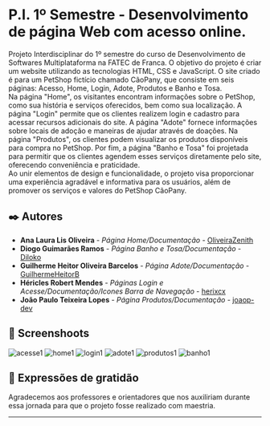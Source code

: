 # P.I. 1º Semestre - Desenvolvimento de página Web com acesso online.

  Projeto Interdisciplinar do 1º semestre do curso de Desenvolvimento de Softwares Multiplataforma na FATEC de Franca. O objetivo do projeto é criar um website utilizando as tecnologias HTML, CSS e JavaScript. O site criado é para um PetShop fictício chamado CãoPany, que consiste em seis páginas: Acesso, Home, Login, Adote, Produtos e Banho e Tosa. <br>
  Na página "Home", os visitantes encontram informações sobre o PetShop, como sua história e serviços oferecidos, bem como sua localização. A página "Login" permite que os clientes realizem login e cadastro para acessar recursos adicionais do site. A página "Adote" fornece informações sobre locais de adoção e maneiras de ajudar através de doações. Na página "Produtos", os clientes podem visualizar os produtos disponíveis para compra no PetShop. Por fim, a página "Banho e Tosa" foi projetada para permitir que os clientes agendem esses serviços diretamente pelo site, oferecendo conveniência e praticidade. <br>
  Ao unir elementos de design e funcionalidade, o projeto visa proporcionar uma experiência agradável e informativa para os usuários, além de promover os serviços e valores do PetShop CãoPany. 

## ✒️ Autores


* **Ana Laura Lis Oliveira** - *Página Home/Documentação* - [OliveiraZenith](https://github.com/OliveiraZenith)
* **Diogo Guimarães Ramos** - *Página Banho e Tosa/Documentação* - [Diloko](https://github.com/Diloko)
* **Guilherme Heitor Oliveira Barcelos** - *Página Adote/Documentação* - [GuilhermeHeitorB](https://github.com/GuilhermeHeitorB)
* **Héricles Robert Mendes** - *Páginas Login e Acesse/Documentação/Icones Barra de Navegação* - [herixcx](https://github.com/herixcx)
* **João Paulo Teixeira Lopes** - *Página Produtos/Documentação* - [joaop-dev](https://github.com/joaop-dev)


## 📸 Screenshoots

![acesse1](https://github.com/OliveiraZenith/PI-1-Semestre/assets/162808394/e2677b21-e6aa-4fde-a12c-68e5dc1ab84d)
![home1](https://github.com/OliveiraZenith/PI-1-Semestre/assets/162808394/17469f2e-6a62-413b-bb7a-c6febf890595)
![login1](https://github.com/OliveiraZenith/PI-1-Semestre/assets/162808394/f7c7624a-c975-4799-8340-5e1340f6ec93)
![adote1](https://github.com/OliveiraZenith/PI-1-Semestre/assets/162808394/e433b645-caab-40bb-a4f4-36e0a5930462)
![produtos1](https://github.com/OliveiraZenith/PI-1-Semestre/assets/162808394/6d25f15e-5634-465e-888d-5e9da297671a)
![banho1](https://github.com/OliveiraZenith/PI-1-Semestre/assets/162808394/6d4c88c1-b4ec-4b6b-9358-0e0aa282e5e5)


## 🎁 Expressões de gratidão

Agradecemos aos professores e orientadores que nos auxiliriam durante essa jornada para que o projeto fosse realizado com maestria.


---
